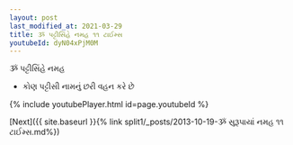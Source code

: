 ```yaml
---
layout: post
last_modified_at: 2021-03-29
title: ૐ પટ્ટીસિંહે નમહ ૧૧ ટાઈમ્સ
youtubeId: dyN04xPjM0M
---
```

 
 
 ૐ પટ્ટીસિંહે નમહ  
 
 -  કોણ પટ્ટીસી નામનું છરી વહન કરે છે 
 
  
 
  
 
 
 
 
 
 


{% include youtubePlayer.html id=page.youtubeId %}
 
[Next]({{ site.baseurl }}{% link  split1/_posts/2013-10-19-ૐ સુરૂપાયાં નમહ ૧૧ ટાઈમ્સ.md%})
 

